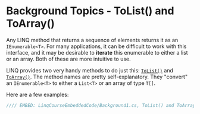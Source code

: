 # Background Topics - ToList() and ToArray()

Any LINQ method that returns a sequence of elements returns it as an `IEnumerable<T>`. For many applications, it can be difficult to work with this interface, and it may be desirable to **iterate** this enumerable to either a list or an array. Both of these are more intuitive to use.

LINQ provides two very handy methods to do just this: [`ToList()`](https://msdn.microsoft.com/en-us/library/bb342261%28v=vs.110%29.aspx) and [`ToArray()`](https://msdn.microsoft.com/en-us/library/bb298736%28v=vs.110%29.aspx). The method names are pretty self-explanatory. They "convert" an `IEnumerable<T>` to either a `List<T>` or an array of type `T[]`.

Here are a few examples:

```csharp
//// EMBED: LinqCourseEmbeddedCode/Background1.cs, ToList() and ToArray()
```
